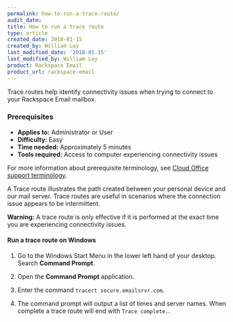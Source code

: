 ```yaml
---
permalink: how-to-run-a-trace-route/
audit_date:
title: How to run a trace route
type: article
created_date: 2018-01-15
created_by: William Loy
last_modified_date: '2018-01-15'
last_modified_by: William Loy
product: Rackspace Email
product_url: rackspace-email
---
```


Trace routes help identify connectivity issues when trying to connect to your Rackspace Email mailbox.


### Prerequisites

- **Applies to:** Administrator or User
- **Difficulty:** Easy
- **Time needed:** Approximately 5 minutes
- **Tools required:** Access to computer experiencing connectivity issues

For more information about prerequisite terminology, see [Cloud Office support terminology](/how-to/cloud-office-support-terminology).


A Trace route illustrates the path created between your personal device and our mail server. Trace routes are useful in scenarios where the connection issue appears to be intermittent.

**Warning:** A trace route is only effective if it is performed at the exact time you are experiencing connectivity issues.

#### Run a trace route on Windows

1. Go to the Windows Start Menu in the lower left hand of your desktop. Search **Command Prompt**.

2. Open the **Command Prompt** application.

3. Enter the command ```tracert secure.emailsrvr.com```.

4. The command prompt will output a list of times and server names. When complete a trace route will end with ```Trace complete.```.
